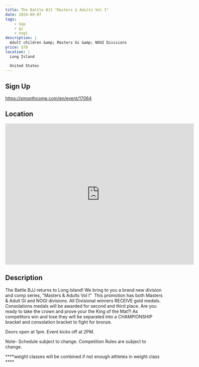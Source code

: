 ```yaml
---
title: The Battle BJJ "Masters & Adults Vol I"
date: 2024-09-07
tags:
    - Sep
    - gi 
    - nogi 
description: |
  Adult children &amp; Masters Gi &amp; NOGI Divisions
price: $70
location: |
  Long Island
  
  United States
---
```

## Sign Up
https://smoothcomp.com/en/event/17064

## Location
<iframe src="https://www.google.com/maps/embed?pb=!1m18!1m12!1m3!1d12345.6789!2d-72.9431499!3d40.8939288!2m3!1f0!2f0!3f0!3m2!1i1024!2i768!4f13.1!3m3!1m2!1s0x0%3A0x0!2z40.8939288!5e0!3m2!1sen!2sus!4v1234567890" width="600" height="450" style="border:0;" allowfullscreen="" loading="lazy"></iframe>

## Description
The Battle BJJ returns to Long Island! We bring to you a brand new division and comp series, "Masters & Adults Vol I"  This promotion has both Masters & Adult GI and NOGI divisions. All Divisional winners RECEIVE gold medals. Consolations medals will be awarded for second and third place. Are you ready to take the crown and prove your the King of the Mat?! As competitors win and lose they will be separated into a CHAMPIONSHIP bracket and consolation bracket to fight for bronze.  


Doors open at 1pm. Event kicks off at 2PM.


Note- Schedule subject to change. Competition Rules are subject to change. 


****weight classes will be combined if not enough athletes in weight class ****